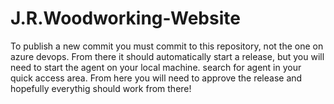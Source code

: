 # J.R.Woodworking-Website

To publish a new commit you must commit to this repository, not the one on azure devops. From there it should automatically start a release, but you will need to start the agent on your local machine. search for agent in your quick access area. From here you will need to approve the release and hopefully everythig should work from there!
